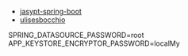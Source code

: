 * [jasypt-spring-boot](https://github.com/ulisesbocchio/jasypt-spring-boot-samples/tree/master/jasypt-spring-boot-demo-db-h2/src/main/java/demo)
* [ulisesbocchio](https://github.com/ulisesbocchio/jasypt-spring-boot-samples)

SPRING_DATASOURCE_PASSWORD=root
APP_KEYSTORE_ENCRYPTOR_PASSWORD=localMy
